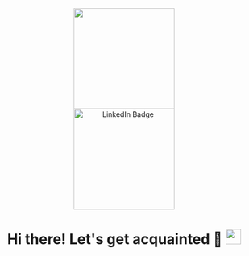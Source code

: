 <div id="header" align="center">
  <img src="https://media.giphy.com/media/MdA16VIoXKKxNE8Stk/giphy.gif" width="200"/>
  <div>
    <a href="https://www.linkedin.com/in/andrew-s-07792a1a7">
      <img src="https://upload.wikimedia.org/wikipedia/commons/thumb/8/80/LinkedIn_Logo_2013.svg/2560px-LinkedIn_Logo_2013.svg.png" alt="LinkedIn Badge" width="200"/>
    </a>
  </div>
  <h1>
    Hi there! Let's get acquainted 🙂
    <img src="https://media.giphy.com/media/hvRJCLFzcasrR4ia7z/giphy.gif" width="30px"/>
  </h1>
</div>
